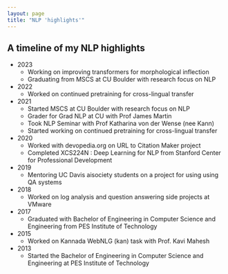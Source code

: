 ```yaml
---
layout: page
title: "NLP 'highlights'"
---
```

## A timeline of my NLP highlights
* 2023
    * Working on improving transformers for morphological inflection
    * Graduating from MSCS at CU Boulder with research focus on NLP
* 2022
    * Worked on continued pretraining for cross-lingual transfer
* 2021
    * Started MSCS at CU Boulder with research focus on NLP
    * Grader for Grad NLP at CU with Prof James Martin
    * Took NLP Seminar with Prof Katharina von der Wense (nee Kann)
    * Started working on continued pretraining for cross-lingual transfer
* 2020 
    * Worked with devopedia.org on URL to Citation Maker project
    * Completed XCS224N : Deep Learning for NLP from Stanford Center for Professional Development
* 2019
    * Mentoring UC Davis aisociety students on a project for using using QA systems
* 2018
    * Worked on log analysis and question answering side projects at VMware
* 2017
    * Graduated with Bachelor of Engineering in Computer Science and Engineering from PES Institute of Technology
* 2015
    * Worked on Kannada WebNLG (kan) task with Prof. Kavi Mahesh
* 2013
    * Started the Bachelor of Engineering in Computer Science and Engineering at PES Institute of Technology